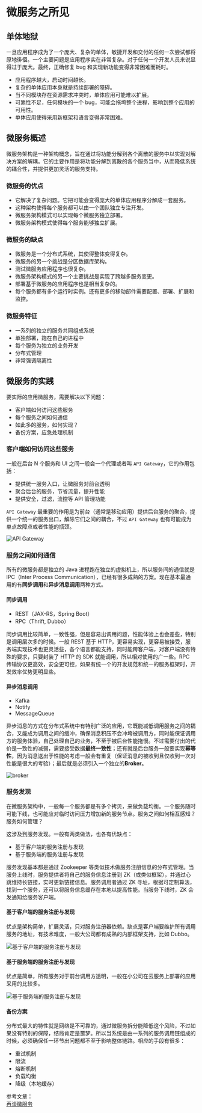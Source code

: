 # 微服务之所见

## 单体地狱

一旦应用程序成为了一个庞大、复杂的单体，敏捷开发和交付的任何一次尝试都将原地徘徊。一个主要问题是应用程序实在非常复杂。对于任何一个开发人员来说显得过于庞大。最终，正确修复 bug 和实现新功能变得非常困难而耗时。

- 应用程序越大，启动时间越长。
- 复杂的单体应用本身就是持续部署的障碍。
- 当不同模块存在资源需求冲突时，单体应用可能难以扩展。
- 可靠性不足，任何模块的一个 bug，可能会拖垮整个进程，影响到整个应用的可用性。
- 单体应用使得采用新框架和语言变得非常困难。

## 微服务概述

微服务架构是一种架构概念，旨在通过将功能分解到各个离散的服务中以实现对解决方案的解耦。它的主要作用是将功能分解到离散的各个服务当中，从而降低系统的耦合性，并提供更加灵活的服务支持。

### 微服务的优点

- 它解决了复杂问题。它把可能会变得庞大的单体应用程序分解成一套服务。
- 这种架构使得每个服务都可以由一个团队独立专注开发。
- 微服务架构模式可以实现每个微服务独立部署。
- 微服务架构模式使得每个服务能够独立扩展。

### 微服务的缺点

- 微服务是一个分布式系统，其使得整体变得复杂。
- 微服务的另一个挑战是分区数据库架构。
- 测试微服务应用程序也很复杂。
- 微服务架构模式的另一个主要挑战是实现了跨越多服务变更。
- 部署基于微服务的应用程序也是相当复杂的。
- 每个服务都有多个运行时实例。还有更多的移动部件需要配置、部署、扩展和监控。

### 微服务特征

- 一系列的独立的服务共同组成系统
- 单独部署，跑在自己的进程中
- 每个服务为独立的业务开发
- 分布式管理
- 非常强调隔离性

## 微服务的实践

要实际的应用微服务，需要解决以下问题：

- 客户端如何访问这些服务
- 每个服务之间如何通信
- 如此多的服务，如何实现？
- 备份方案，应急处理机制

### 客户端如何访问这些服务

一般在后台 N 个服务和 UI 之间一般会一个代理或者叫 `API Gateway`，它的作用包括：

- 提供统一服务入口，让微服务对前台透明
- 聚合后台的服务，节省流量，提升性能
- 提供安全，过滤，流控等 API 管理功能

`API Gateway` 最重要的作用是为前台（通常是移动应用）提供后台服务的聚合，提供一个统一的服务出口，解除它们之间的耦合，不过 `API Gateway` 也有可能成为单点故障点或者性能的瓶颈。

![API Gateway](https://cdn.jsdelivr.net/gh/chanshiyucx/yoi/2019/API_Gateway.png)

### 服务之间如何通信

所有的微服务都是独立的 Java 进程跑在独立的虚拟机上，所以服务间的通信就是 IPC（Inter Process Communication），已经有很多成熟的方案。现在基本最通用的有**同步调用**和**异步消息调用**两种方式。

#### 同步调用

- REST（JAX-RS，Spring Boot）
- RPC（Thrift, Dubbo）

同步调用比较简单，一致性强，但是容易出调用问题，性能体验上也会差些，特别是调用层次多的时候。一般 REST 基于 HTTP，更容易实现，更容易被接受，服务端实现技术也更灵活些，各个语言都能支持，同时能跨客户端，对客户端没有特殊的要求，只要封装了 HTTP 的 SDK 就能调用，所以相对使用的广一些。RPC 传输协议更高效，安全更可控，如果有统一个的开发规范和统一的服务框架时，开发效率优势更明显些。

#### 异步消息调用

- Kafka
- Notify
- MessageQueue

异步消息的方式在分布式系统中有特别广泛的应用，它既能减低调用服务之间的耦合，又能成为调用之间的缓冲，确保消息积压不会冲垮被调用方，同时能保证调用方的服务体验，自己处理自己的业务，不至于被后台性能拖慢。不过需要付出的代价是一致性的减弱，需要接受数据**最终一致性**；还有就是后台服务一般要实现**幂等性**，因为消息送出于性能的考虑一般会有重复（保证消息的被收到且仅收到一次对性能是很大的考验）；最后就是必须引入一个独立的**Broker**。

![broker](https://cdn.jsdelivr.net/gh/chanshiyucx/yoi/2019/broker.png)

### 服务发现

在微服务架构中，一般每一个服务都是有多个拷贝，来做负载均衡。一个服务随时可能下线，也可能应对临时访问压力增加新的服务节点。服务之间如何相互感知？服务如何管理？

这涉及到服务发现。一般有两类做法，也各有优缺点：

- 基于客户端的服务注册与发现
- 基于服务端的服务注册与发现

服务发现基本都是通过 Zookeeper 等类似技术做服务注册信息的分布式管理。当服务上线时，服务提供者将自己的服务信息注册到 ZK（或类似框架），并通过心跳维持长链接，实时更新链接信息。服务调用者通过 ZK 寻址，根据可定制算法，找到一个服务，还可以将服务信息缓存在本地以提高性能。当服务下线时，ZK 会发通知给服务客户端。

#### 基于客户端的服务注册与发现

优点是架构简单，扩展灵活，只对服务注册器依赖。缺点是客户端要维护所有调用服务的地址，有技术难度，一般大公司都有成熟的内部框架支持，比如 Dubbo。

![基于客户端的服务注册与发现](https://cdn.jsdelivr.net/gh/chanshiyucx/yoi/2019/基于客户端的服务注册与发现.png)

#### 基于服务端的服务注册与发现

优点是简单，所有服务对于前台调用方透明，一般在小公司在云服务上部署的应用采用的比较多。

![基于服务端的服务注册与发现](https://cdn.jsdelivr.net/gh/chanshiyucx/yoi/2019/基于服务端的服务注册与发现.png)

#### 备份方案

分布式最大的特性就是网络是不可靠的，通过微服务拆分能降低这个风险，不过如果没有特别的保障，结局肯定是噩梦。所以当系统是由一系列的服务调用链组成的时候，必须确保任一环节出问题都不至于影响整体链路。相应的手段有很多：

- 重试机制
- 限流
- 熔断机制
- 负载均衡
- 降级（本地缓存）

参考文章：  
[再谈微服务](https://www.funtl.com/zh/micro-service-intro/)
